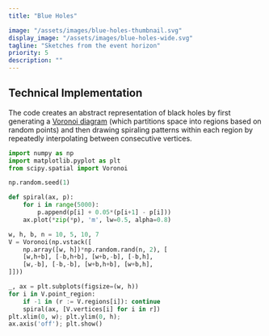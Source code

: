 ```yaml
---
title: "Blue Holes"

image: "/assets/images/blue-holes-thumbnail.svg"
display_image: "/assets/images/blue-holes-wide.svg"
tagline: "Sketches from the event horizon"
priority: 5
description: ""
---
```


## Technical Implementation
The code creates an abstract representation of black holes by first generating a <a href="https://en.wikipedia.org/wiki/Voronoi_diagram" target="_blank">Voronoi diagram</a> (which partitions space into regions based on random points) and then drawing spiraling patterns within each region by repeatedly interpolating between consecutive vertices.

```python
import numpy as np
import matplotlib.pyplot as plt
from scipy.spatial import Voronoi

np.random.seed(1)

def spiral(ax, p):
    for i in range(5000):
        p.append(p[i] + 0.05*(p[i+1] - p[i]))
    ax.plot(*zip(*p), 'm', lw=0.5, alpha=0.8)

w, h, b, n = 10, 5, 10, 7
V = Voronoi(np.vstack([
    np.array([w, h])*np.random.rand(n, 2), [
    [w,h+b], [-b,h+b], [w+b,-b], [-b,h],  
    [w,-b], [-b,-b], [w+b,h+b], [w+b,h],
]]))

_, ax = plt.subplots(figsize=(w, h))
for i in V.point_region:
    if -1 in (r := V.regions[i]): continue
    spiral(ax, [V.vertices[i] for i in r])
plt.xlim(0, w); plt.ylim(0, h); 
ax.axis('off'); plt.show()
```
